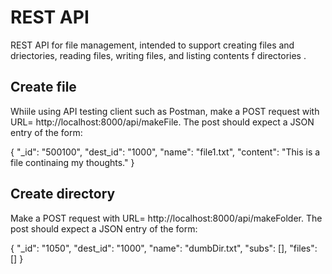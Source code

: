 # REST API
REST API for file management, intended to support creating files and driectories, reading files, writing files, and listing contents f directories .

## Create file
Whiile using API testing client such as Postman, make a POST request with URL= http://localhost:8000/api/makeFile. The post should expect a JSON entry of the form:

{
  "_id": "500100",
  "dest_id": "1000",
  "name": "file1.txt",
	"content": "This is a file continaing my thoughts."
}

## Create directory
Make a POST request with URL= http://localhost:8000/api/makeFolder. The post should expect a JSON entry of the form:

{
  "_id": "1050",
  "dest_id": "1000",
	"name": "dumbDir.txt",
	"subs": [],
	"files": []
}

